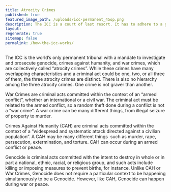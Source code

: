 ```yaml
---
title: Atrocity Crimes
published: true
featured_image_path: /uploads/icc-permanent_45op.png
description: The ICC is a court of last resort. It has to adhere to a great number of rules to determine where and when it can operate.
layout:
regenerate: true
sitemap: false
permalink: /how-the-icc-works/
---
```



The ICC is the world’s only permanent tribunal with a mandate to investigate and prosecute genocide, crimes against humanity, and war crimes, which are collectively called “atrocity crimes”. While these crimes have many overlapping characteristics and a criminal act could be one, two, or all three of them, the three atrocity crimes are distinct. There is also no hierarchy among the three atrocity crimes. One crime is not graver than another.

War Crimes are criminal acts committed within the context of an “armed conflict”, whether an international or a civil war. The criminal act must be related to the armed conflict, so a random theft done during a conflict is not a “war crime”. A war crime can be many different things, from illegal seizure of property to murder.

Crimes Against Humanity (CAH) are criminal acts committed within the context of a “widespread and systematic attack directed against a civilian population”. A CAH may be many different things  such as murder, rape, persecution, extermination, and torture. CAH can occur during an armed conflict or peace.

Genocide is criminal acts committed with the intent to destroy in whole or in part a national, ethnic, racial, or religious group, and such acts include killing or imposing measures to prevent births, for instance. Unlike CAH or War Crimes, Genocide does not require a particular context to be happening simultaneously to be a Genocide. However, like CAH, Genocide can happen during war or peace.